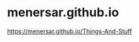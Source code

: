 # menersar.github.io

<!-- asdasmdlmlkfasd TEST -->

<!-- https://menersar.github.io/ -->

<https://menersar.github.io/Things-And-Stuff>
